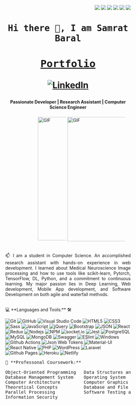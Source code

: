 
<!-- Used for the CSS styling of the README.md file -->
<style>
* {
  box-sizing: border-box;
}

.column {
  float: left;
  width: 48.33%;
  padding: 5px;
}

.row::after {
  content: "";
  clear: both;
  display: table;
}
</style>


<p align='right'>
    <a href="#"><img src="https://badges.pufler.dev/visits/samratbaral/samratbaral"></a>
    <a href="#"><img src="https://badges.pufler.dev/years/samratbaral"></a>
    <a href="#"><img src="https://badges.pufler.dev/repos/samratbaral"></a>
    <a href="#"><img src="https://badges.pufler.dev/gists/samratbaral"></a>
    <a href="#"><img src="https://badges.pufler.dev/commits/monthly/samratbaral"></a>
    <a href="#"><img src="https://badges.pufler.dev/commits/yearly/samratbaral"></a>
</p>
<h1 align='center'><samp><strong>Hi there 👋, I am Samrat Baral</strong><h3 align='center'><strong>

<a href="https://github.com/samratbaral/3d-portfolio#readme" target="_blank"> Portfolio </a></strong></h3></samp>

<p align='center'>
    <a href="https://www.linkedin.com/in/samratbaral" target="_blank"><img alt="LinkedIn" src="https://img.shields.io/badge/LinkedIn-Samrat%20Baral-blue?style=flat-square&logo=linkedin"></a>
</p>

</h1>

<h4>
<p align='center'> Passionate Developer | Research Assistant | Computer Science Engineer </p>
</h1>


<div class="row">
  <div class="column">
    <img style="border-radius: 1px; margin: 0 0 20px 100px;" alt="GIF" width="900px" height="397px" src="https://miro.medium.com/max/875/1*Urc28sbnORGOW5oyohQ06g.gif" alt="" />
  </div>
  <div class="column">
    <img align="right" alt="GIF" width="500px" height="400px" src="https://github-readme-stats.vercel.app/api/top-langs/?username=samratbaral&langs_count=8" alt="" />
    </div>
</div>

<p align='justify'> 📫 I am a student in Computer Science. An accomplished research assistant with hands-on experience in web development. I learned about Medical Neuroscience Image processing and how to use tools like scikit-learn, Pytorch, TensorFlow, DL, Python, and a commitment to continuous learning. My major passion lies in Deep Learning, Web development, Mobile App development, and Software Development on both agile and waterfall methods.
</p>
<br>
💻 **Languages and Tools:** 🛠️<br>

![Git](https://img.shields.io/badge/-Git-000000?style=flat&logo=git&logoColor=F05032&labelColor=ffffff)
![GitHub](https://img.shields.io/badge/-GitHub-000000?style=flat&logo=github&logoColor=000000&labelColor=ffffff)
![Visual Studio Code](https://img.shields.io/badge/-VSCode-000000?style=flat&logo=visual-studio-code&labelColor=007ACC)
![HTML5](https://img.shields.io/badge/-HTML5-000000?style=flat&logo=html5&logoColor=ffffff&labelColor=E34F26)
![CSS3](https://img.shields.io/badge/-CSS3-000000?style=flat&logo=css3&logoColor=ffffff&labelColor=1572B6)
![Sass](https://img.shields.io/badge/-Sass-000000?style=flat&logo=sass&logoColor=ffffff&labelColor=%23CC6699)
![JavaScript](https://img.shields.io/badge/-JavaScript-000000?style=flat&logo=javascript)
![jQuery](https://img.shields.io/badge/-jQuery-000000?style=flat&logo=jQuery&logoColor=0769AD&labelColor=ffffff)
![Bootstrap](https://img.shields.io/badge/-Bootstrap-000000?style=flat&logo=bootstrap&logoColor=ffffff&labelColor=563D7C)
![JSON](https://img.shields.io/badge/-JSON-000000?style=flat&logo=JSON&logoColor=000000&labelColor=ffffff)
![React](https://img.shields.io/badge/-React-000000?style=flat&logo=react)
![Redux](https://img.shields.io/badge/-Redux-000000?style=flat&logo=redux&logoColor=764ABC&labelColor=ffffff)
![Nodejs](https://img.shields.io/badge/-Nodejs-000000?style=flat&logo=Node.js)
![NPM](https://img.shields.io/badge/-npm-000000?style=flat&logo=npm&labelColor=ffffff)
![socket.io](https://img.shields.io/badge/-Socket.Io-000000?style=flat&logo=socket.io&logoColor=000000&labelColor=ffffff)
![Jest](https://img.shields.io/badge/-Jest-000000?style=flat&logo=Jest&logoColor=C21325&labelColor=ffffff)
![PostgreSQL](https://img.shields.io/badge/-PostgreSQL-000000?style=flat&logo=postgresql&logoColor=ffffff&labelColor=336791)
![MySQL](https://img.shields.io/badge/-MySQL-000000?style=flat&logo=mysql&labelColor=ffffff)
![MongoDB](https://img.shields.io/badge/-MongoDB-000000?style=flat&logo=mongodb&labelColor=ffffff)
![Swagger](https://img.shields.io/badge/-Swagger-000000?style=flat&logo=swagger)
![ESlint](https://img.shields.io/badge/-ESlint-000000?style=flat&logo=ESlint&labelColor=4B32C3)
![Windows](https://img.shields.io/badge/-Windows-000000?style=flat&logo=windows&logoColor=ffffff&labelColor=0078D6)
![Github Actions](https://img.shields.io/badge/-Github%20Actions-000000?style=flat&logo=github-actions&logoColor=2088FF&labelColor=ffffff)
![Json Web Tokens](https://img.shields.io/badge/-Json%20Web%20Tokens-000000?style=flat&logo=json-web-tokens&logoColor=ffffff&labelColor=000000)
![Material-UI](https://img.shields.io/badge/-Material%20UI-000000?style=flat&logo=Material%20UI&logoColor=ffffff&labelColor=0081CB)
![React Native](https://img.shields.io/badge/-React%20Native-000000?style=flat&logo=react&labelColor=000000)
![PHP](https://img.shields.io/badge/-PHP-000000?style=flat&logo=PHP&logoColor=5466b8&labelColor=ffffff)
![WordPress](https://img.shields.io/badge/-WordPress-000000?style=flat&logo=wordpress&labelColor=21759B)
![Laravel](https://img.shields.io/badge/-Laravel-000000?style=flat&logo=laravel&logoColor=ffffff&labelColor=FF2D20)
![Github Pages](https://img.shields.io/badge/-Github%20Pages-000000?style=flat&logo=github-pages) ![Heroku](https://img.shields.io/badge/-Heroku-000000?style=flat&logo=heroku&labelColor=430098) ![Netlify](https://img.shields.io/badge/-Netlify-000000?style=flat&logo=netlify&labelColor=000000)




<pre class="tab1">
🧐 **Professonal Coursework:**<br>
Object-Oriented Programming   Data Structures and Algorithms     Software Engineering
Database Management System    Operating System                   Computer Networks
Computer Architecture         Computer Graphics                  Artificial Intelligence
Theoretical Concepts          Database and File Structure        Programming Languages
Parallel Processing           Software Testing and Maintenance   Operation Research
Information Security
</pre>



<!-- https://github.com/anuraghazra/github-readme-stats#use-githubs-new-media-feature -->
